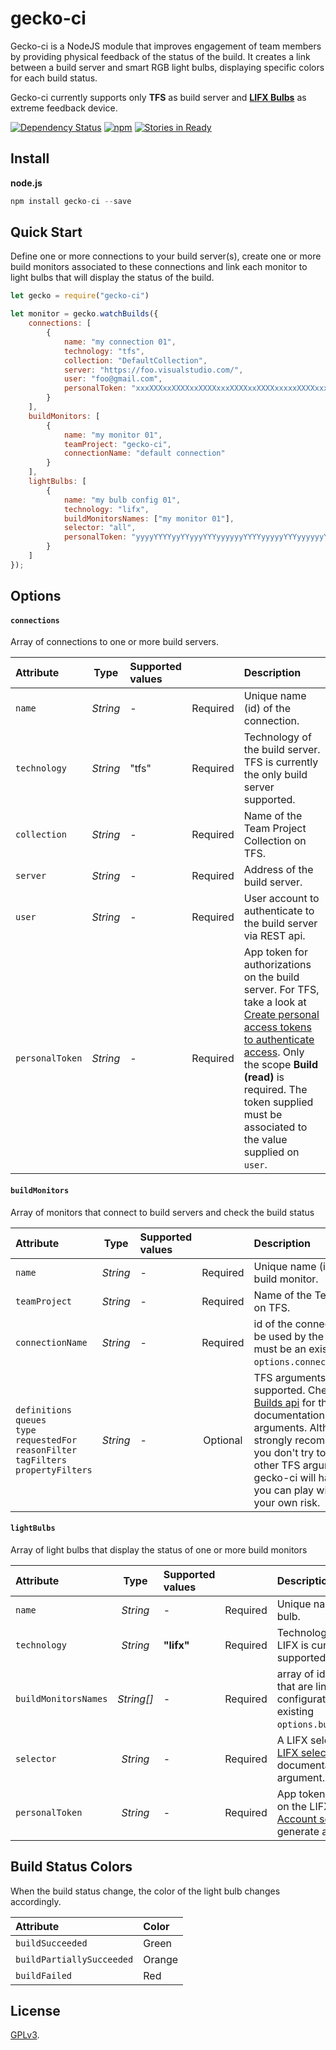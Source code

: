 # gecko-ci
Gecko-ci is a NodeJS module that improves engagement of team members by providing physical feedback of the status of the build. It creates a link between a build server and smart RGB light bulbs, displaying specific colors for each build status.

Gecko-ci currently supports only **TFS** as build server and **[LIFX Bulbs](http://www.lifx.com/)** as extreme feedback device. 

[![Dependency Status](https://david-dm.org/minduca/gecko-ci.svg)](https://david-dm.org/minduca/gecko-ci)
[![npm](https://img.shields.io/npm/dt/gecko-ci.svg)](https://www.npmjs.com/package/gecko-ci)
[![Stories in Ready](https://badge.waffle.io/minduca/gecko-ci.svg?label=ready&title=ready)](http://waffle.io/minduca/gecko-ci)

## Install

**node.js**
```javascript
npm install gecko-ci --save
```
## Quick Start
Define one or more connections to your build server(s), create one or more build monitors associated to these connections and link each monitor to light bulbs that will display the status of the build.

```javascript
let gecko = require("gecko-ci")

let monitor = gecko.watchBuilds({
    connections: [
        {
            name: "my connection 01",
            technology: "tfs",
            collection: "DefaultCollection",
            server: "https://foo.visualstudio.com/",
            user: "foo@gmail.com",
            personalToken: "xxxXXXxxXXXXxxXXXXxxxXXXXxxXXXXxxxxxXXXXxxx"
        }
    ],
    buildMonitors: [
        {
            name: "my monitor 01",
            teamProject: "gecko-ci",
            connectionName: "default connection"
        }
    ],
    lightBulbs: [
        {
            name: "my bulb config 01",
            technology: "lifx",
            buildMonitorsNames: ["my monitor 01"],
            selector: "all",
            personalToken: "yyyyYYYYyyYYyyyYYYyyyyyyYYYYyyyyyYYYyyyyyyYYyyyy"
        }
    ]
});
```

## Options

#### `connections`
Array of connections to one or more build servers.

| Attribute		   | Type	  | Supported values |  	    | Description |
| :--------------- | :------: | :--------------- | :------: | :---------- |
| `name`		   | *String* | -		         | Required		| Unique name (id) of the connection. |
| `technology`	   | *String* | "tfs"		     | Required		| Technology of the build server. TFS is currently the only build server supported. |
| `collection`	   | *String* | -		         | Required		| Name of the Team Project Collection on TFS. |
| `server`	       | *String* | -		         | Required		| Address of the build server. |
| `user`           | *String* | -		         | Required		| User account to authenticate to the build server via REST api. |
| `personalToken`  | *String* | -		         | Required		| App token for authorizations on the build server. For TFS, take a look at [Create personal access tokens to authenticate access](https://www.visualstudio.com/en-us/docs/integrate/get-started/auth/overview). Only the scope **Build (read)** is required. The token supplied must be associated to the value supplied on `user`. |

#### `buildMonitors`
Array of monitors that connect to build servers and check the build status

| Attribute		   | Type	  | Supported values |  	    | Description |
| :--------------- | :------: | :--------------- | :------: | :---------- |
| `name`		   | *String* | -                | Required | Unique name (id) of the build monitor. |
| `teamProject`	   | *String* | -		         | Required	| Name of the Team Project on TFS. |
| `connectionName` | *String* | -		         | Required	| id of the connection that will be used by the monitor. it must be an existing `options.connections[].name`. | 
| `definitions`<br/>`queues`<br/>`type`<br/>`requestedFor`<br/>`reasonFilter`<br/>`tagFilters`<br/>`propertyFilters`<br/>	| *String*		| -		| Optional		| TFS arguments that are also supported. Check the [TFS Builds api](https://www.visualstudio.com/en-us/docs/integrate/api/build/builds) for the MSDN documentation of these arguments. Although it's strongly recommended that you don't try to override the other TFS arguments (since gecko-ci will handle them), you can play with them at your own risk. |

#### `lightBulbs`
Array of light bulbs that display the status of one or more build monitors

| Attribute		   | Type	  | Supported values |  	    | Description |
| :--------------- | :------: | :--------------- | :------: | :---------- |
| `name`   		   | *String* | -		         | Required	| Unique name (id) of the light bulb. |
| `technology`	   | *String* | **"lifx"**		 | Required	| Technology of the light bulb. LIFX is currently the only bulb supported. |
| `buildMonitorsNames`	| *String[]*		| -		| Required		| array of ids of build monitors that are linked to this light bulb configuration. it must be an existing `options.buildMonitors[].name`. |
| `selector`		| *String*		| -		| Required		| A LIFX selector. Check the [LIFX selectors](https://api.developer.lifx.com/docs/selectors) for the documentation of this argument. |
| `personalToken`  |  *String* | -		| Required		| App token for authorizations on the LIFX server. Check the [Account settings](https://cloud.lifx.com/settings) in order to generate a token. |

## Build Status Colors
When the build status change, the color of the light bulb changes accordingly. 

| Attribute		            | Color	  |
| :------------------------ | :------ |
| `buildSucceeded`  	    | Green   |
| `buildPartiallySucceeded` | Orange  |
| `buildFailed`		        | Red     |

## License
[GPLv3](https://github.com/minduca/gecko-ci/blob/master/LICENSE.txt).

